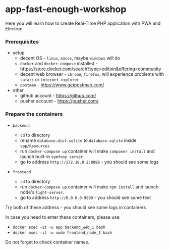 app-fast-enough-workshop
========================

Here you will learn how to create Real-Time PHP application with PWA and Electron.

### Prerequisites

* setup
  * decent OS - `linux`, `macos`, maybe `windows` will do
  * `docker` and `docker-compose` installed - https://store.docker.com/search?type=edition&offering=community
  * decent web browser - `chrome`, `firefox`, will experience problems with `safari` or `internet-explorer` 
  * `postman` - https://www.getpostman.com/
* other
  * github account - https://github.com/
  * pusher account - https://pusher.com/
 
### Prepare the containers

* `backend`:
  * `cd` to directory
  * rename `database.dist.sqlite` to `database.sqlite` inside `app/Resources`
  * run `docker-compose up` container will make `composer install` and launch built-in `symfony server`
  * go to address `http://172.18.0.2:8888` - you should see some logs

* `frontend` 
  * `cd` to directory
  * run `docker-compose up` container will make `npm install` and launch node's `light-server`. 
  * go to address `http://0.0.0.0:9999` - you should see some text

Try both of these address - you should see some logs in containers

In case you need to enter these containers, please use:
* `docker exec -it -u app backend_web_1 bash`
* `docker exec -it -u node frontend_node_1 bash`

Do not forget to check container names.

